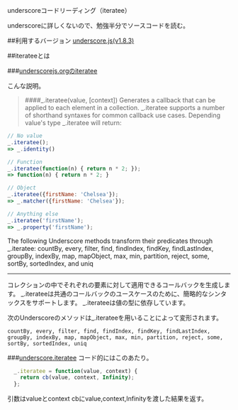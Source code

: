 underscoreコードリーディング（iteratee）

underscoreに詳しくないので、勉強半分でソースコードを読む。


##利用するバージョン
[underscore.js(v1.8.3)](https://github.com/jashkenas/underscore/tree/1.8.3)


##iterateeとは


###[underscorejs.orgのiteratee](http://underscorejs.org/#iteratee)

こんな説明。
>####_.iteratee(value, [context]) 
>Generates a callback that can be applied to each element in a collection. 
>_.iteratee supports a number of shorthand syntaxes for common callback use cases.
>Depending value's type _.iteratee will return:


```javascript
// No value
_.iteratee();
=> _.identity()

// Function
_.iteratee(function(n) { return n * 2; });
=> function(n) { return n * 2; }

// Object
_.iteratee({firstName: 'Chelsea'});
=> _.matcher({firstName: 'Chelsea'});

// Anything else
_.iteratee('firstName');
=> _.property('firstName');

```

The following Underscore methods transform their predicates through _.iteratee: countBy, every, filter, find, findIndex, findKey, findLastIndex, groupBy, indexBy, map, mapObject, max, min, partition, reject, some, sortBy, sortedIndex, and uniq

------------- 
 
コレクションの中でそれぞれの要素に対して適用できるコールバックを生成します。
_.iterateeは共通のコールバックのユースケースのために、簡略的なシンタックスをサポートします。
_.iterateeは値の型に依存しています。


次のUnderscoreのメソッドは_.iterateeを用いることによって変形されます。
```
countBy, every, filter, find, findIndex, findKey, findLastIndex, groupBy, indexBy, map, mapObject, max, min, partition, reject, some, sortBy, sortedIndex, uniq
```

###[underscore.iteratee](https://github.com/jashkenas/underscore/blob/1.8.3/underscore.js#L93)
コード的にはこのあたり。

```javascript
  _.iteratee = function(value, context) {
    return cb(value, context, Infinity);
  };
```
引数はvalueとcontext
cbにvalue,context,Infinityを渡した結果を返す。
